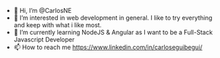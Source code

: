 - 👋 Hi, I’m @CarlosNE
- 👀 I’m interested in web development in general. I like to try everything and keep with what i like most.
- 🌱 I’m currently learning NodeJS & Angular as I want to be a Full-Stack Javascript Developer
- 📫 How to reach me https://www.linkedin.com/in/carloseguibegui/

<!---
CarlosNE/CarlosNE is a ✨ special ✨ repository because its `README.md` (this file) appears on your GitHub profile.
You can click the Preview link to take a look at your changes.
--->
